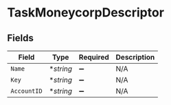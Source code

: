 # TaskMoneycorpDescriptor


## Fields

| Field              | Type               | Required           | Description        |
| ------------------ | ------------------ | ------------------ | ------------------ |
| `Name`             | **string*          | :heavy_minus_sign: | N/A                |
| `Key`              | **string*          | :heavy_minus_sign: | N/A                |
| `AccountID`        | **string*          | :heavy_minus_sign: | N/A                |